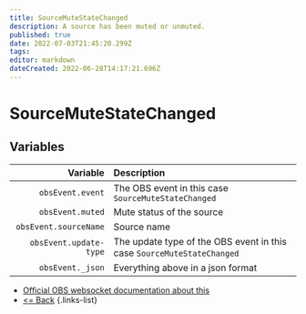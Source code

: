 ```yaml
---
title: SourceMuteStateChanged
description: A source has been muted or unmuted.
published: true
date: 2022-07-03T21:45:20.299Z
tags: 
editor: markdown
dateCreated: 2022-06-28T14:17:21.696Z
---
```


# SourceMuteStateChanged

## Variables

| Variable | Description |
|---------:|:------------|
| `obsEvent.event` | The OBS event in this case `SourceMuteStateChanged`
| `obsEvent.muted` | Mute status of the source
| `obsEvent.sourceName` | Source name
| `obsEvent.update-type` | The update type of the OBS event in this case `SourceMuteStateChanged`
| `obsEvent._json` | Everything above in a json format

* [Official OBS websocket documentation about this](https://github.com/obsproject/obs-websocket/blob/4.x-current/docs/generated/protocol.md#sourcemutestatechanged)
* [<= Back](/en/Broadcasters/OBS/Events)
{.links-list}